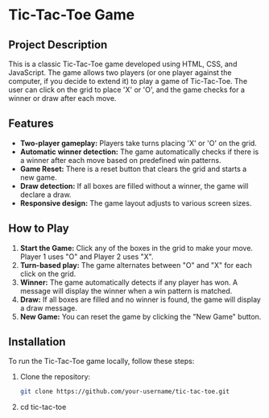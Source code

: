 # Tic-Tac-Toe Game

## Project Description

This is a classic Tic-Tac-Toe game developed using HTML, CSS, and JavaScript. The game allows two players (or one player against the computer, if you decide to extend it) to play a game of Tic-Tac-Toe. The user can click on the grid to place 'X' or 'O', and the game checks for a winner or draw after each move.

## Features

- **Two-player gameplay:** Players take turns placing 'X' or 'O' on the grid.
- **Automatic winner detection:** The game automatically checks if there is a winner after each move based on predefined win patterns.
- **Game Reset:** There is a reset button that clears the grid and starts a new game.
- **Draw detection:** If all boxes are filled without a winner, the game will declare a draw.
- **Responsive design:** The game layout adjusts to various screen sizes.

## How to Play

1. **Start the Game:** Click any of the boxes in the grid to make your move. Player 1 uses "O" and Player 2 uses "X".
2. **Turn-based play:** The game alternates between "O" and "X" for each click on the grid.
3. **Winner:** The game automatically detects if any player has won. A message will display the winner when a win pattern is matched.
4. **Draw:** If all boxes are filled and no winner is found, the game will display a draw message.
5. **New Game:** You can reset the game by clicking the "New Game" button.

## Installation

To run the Tic-Tac-Toe game locally, follow these steps:

1. Clone the repository:
   ```bash
   git clone https://github.com/your-username/tic-tac-toe.git

2. cd tic-tac-toe

